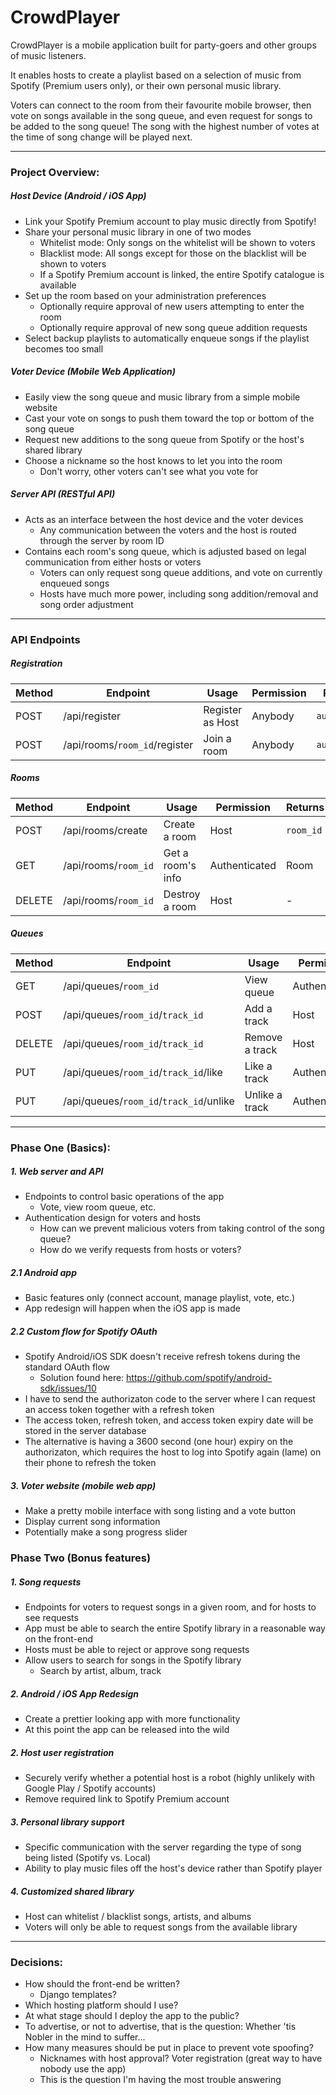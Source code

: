 # CrowdPlayer

CrowdPlayer is a mobile application built for party-goers and other groups of music listeners.

It enables hosts to create a playlist based on a selection of music from Spotify (Premium users only), or their own personal music library.

Voters can connect to the room from their favourite mobile browser, then vote on songs available in the song queue, and even request for songs to be added to the song queue! The song with the highest number of votes at the time of song change will be played next.

---
### Project Overview:

##### Host Device (Android / iOS App)
- Link your Spotify Premium account to play music directly from Spotify!
- Share your personal music library in one of two modes
	- Whitelist mode: Only songs on the whitelist will be shown to voters
	- Blacklist mode: All songs except for those on the blacklist will be shown to voters
	- If a Spotify Premium account is linked, the entire Spotify catalogue is available
- Set up the room based on your administration preferences
	- Optionally require approval of new users attempting to enter the room
	- Optionally require approval of new song queue addition requests
- Select backup playlists to automatically enqueue songs if the playlist becomes too small

##### Voter Device (Mobile Web Application)
- Easily view the song queue and music library from a simple mobile website
- Cast your vote on songs to push them toward the top or bottom of the song queue
- Request new additions to the song queue from Spotify or the host's shared library
- Choose a nickname so the host knows to let you into the room
	- Don't worry, other voters can't see what you vote for

##### Server API (RESTful API)
- Acts as an interface between the host device and the voter devices
	- Any communication between the voters and the host is routed through the server by room ID
- Contains each room's song queue, which is adjusted based on legal communication from either hosts or voters
	- Voters can only request song queue additions, and vote on currently enqueued songs
	- Hosts have much more power, including song addition/removal and song order adjustment

---
### API Endpoints

##### Registration
|  Method  |  Endpoint  |  Usage  |  Permission  |  Returns  |
| -------- | ---------- | ------- | ------------ |  -------- |
| POST | /api/register | Register as Host | Anybody | `auth_token` |
| POST | /api/rooms/`room_id`/register | Join a room | Anybody | `auth_token` |

##### Rooms
|  Method  |  Endpoint  |  Usage  |  Permission  |  Returns  |
| -------- | ---------- | ------- | ------------ |  -------- |
| POST | /api/rooms/create | Create a room | Host | `room_id` |
| GET | /api/rooms/`room_id` | Get a room's info | Authenticated | Room |
| DELETE | /api/rooms/`room_id` | Destroy a room | Host | - |

##### Queues
|  Method  |  Endpoint  |  Usage  |  Permission  |  Returns  |
| -------- | ---------- | ------- | ------------ |  -------- |
| GET | /api/queues/`room_id` | View queue | Authenticated | Tracks |
| POST | /api/queues/`room_id`/`track_id` | Add a track | Host | Track |
| DELETE | /api/queues/`room_id`/`track_id` | Remove a track | Host | - |
| PUT | /api/queues/`room_id`/`track_id`/like | Like a track | Authenticated | Track |
| PUT | /api/queues/`room_id`/`track_id`/unlike | Unlike a track | Authenticated | Track |


---
### Phase One (Basics):

##### 1. Web server and API
- Endpoints to control basic operations of the app
	- Vote, view room queue, etc.
- Authentication design for voters and hosts
	- How can we prevent malicious voters from taking control of the song queue?
	- How do we verify requests from hosts or voters?

##### 2.1 Android app
- Basic features only (connect account, manage playlist, vote, etc.)
- App redesign will happen when the iOS app is made

##### 2.2 Custom flow for Spotify OAuth
- Spotify Android/iOS SDK doesn't receive refresh tokens during the standard OAuth flow
	- Solution found here: https://github.com/spotify/android-sdk/issues/10
- I have to send the authorizaton code to the server where I can request an access token together with a refresh token
- The access token, refresh token, and access token expiry date will be stored in the server database
- The alternative is having a 3600 second (one hour) expiry on the authorizaton, which requires the host to log into Spotify again (lame) on their phone to refresh the token

##### 3. Voter website (mobile web app)
- Make a pretty mobile interface with song listing and a vote button
- Display current song information
- Potentially make a song progress slider

### Phase Two (Bonus features)

##### 1. Song requests
- Endpoints for voters to request songs in a given room, and for hosts to see requests
- App must be able to search the entire Spotify library in a reasonable way on the front-end
- Hosts must be able to reject or approve song requests
- Allow users to search for songs in the Spotify library
	- Search by artist, album, track

##### 2. Android / iOS App Redesign
- Create a prettier looking app with more functionality
- At this point the app can be released into the wild

##### 2. Host user registration
- Securely verify whether a potential host is a robot (highly unlikely with Google Play / Spotify accounts)
- Remove required link to Spotify Premium account

##### 3. Personal library support
- Specific communication with the server regarding the type of song being listed (Spotify vs. Local)
- Ability to play music files off the host's device rather than Spotify player

##### 4. Customized shared library
- Host can whitelist / blacklist songs, artists, and albums
- Voters will only be able to request songs from the available library

---
### Decisions:
- How should the front-end be written?
	- Django templates?
- Which hosting platform should I use?
- At what stage should I deploy the app to the public?
- To advertise, or not to advertise, that is the question: Whether 'tis Nobler in the mind to suffer...
- How many measures should be put in place to prevent vote spoofing?
	- Nicknames with host approval? Voter registration (great way to have nobody use the app)
	- This is the question I'm having the most trouble answering
